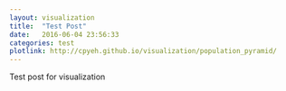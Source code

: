 ```yaml
---
layout: visualization
title:  "Test Post"
date:   2016-06-04 23:56:33
categories: test
plotlink: http://cpyeh.github.io/visualization/population_pyramid/
---
```


Test post for visualization
